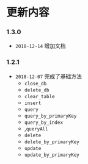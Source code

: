 # 更新内容

### 1.3.0
  - `2018-12-14` 增加文档

### 1.2.1
  - `2018-12-07` 完成了基础方法
    - `close_db`
    - `delete_db`
    - `clear_table`
    - `insert`
    - `query`
    - `query_by_primaryKey`
    - `query_by_index`
    - ,`queryAll`
    - `delete`
    - `delete_by_primaryKey`
    - `update`
    - `update_by_primaryKey`
